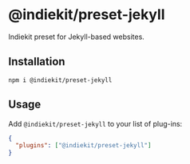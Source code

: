 # @indiekit/preset-jekyll

Indiekit preset for Jekyll-based websites.

## Installation

`npm i @indiekit/preset-jekyll`

## Usage

Add `@indiekit/preset-jekyll` to your list of plug-ins:

```json
{
  "plugins": ["@indiekit/preset-jekyll"]
}
```
